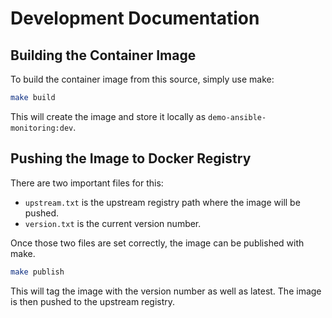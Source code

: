 # Development Documentation

## Building the Container Image

To build the container image from this source, simply use make:

```bash
make build
```

This will create the image and store it locally as `demo-ansible-monitoring:dev`.

## Pushing the Image to Docker Registry

There are two important files for this:
  * `upstream.txt` is the upstream registry path where the image will be pushed.
  * `version.txt` is the current version number.

Once those two files are set correctly, the image can be published with make.

```bash
make publish
```

This will tag the image with the version number as well as latest. The image is then pushed to the upstream registry.

